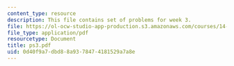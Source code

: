 ```yaml
---
content_type: resource
description: This file contains set of problems for week 3.
file: https://ol-ocw-studio-app-production.s3.amazonaws.com/courses/14-30-introduction-to-statistical-method-in-economics-spring-2006/0d40f9a7dbd88a9378474181529a7a8e_ps3.pdf
file_type: application/pdf
resourcetype: Document
title: ps3.pdf
uid: 0d40f9a7-dbd8-8a93-7847-4181529a7a8e
---
```

